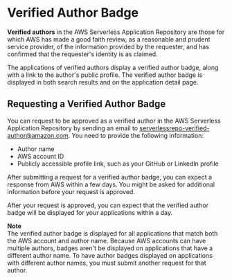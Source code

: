 # Verified Author Badge<a name="serverlessrepo-verified-author"></a>

**Verified authors** in the AWS Serverless Application Repository are those for which AWS has made a good faith review, as a reasonable and prudent service provider, of the information provided by the requester, and has confirmed that the requester's identity is as claimed\.

The applications of verified authors display a verified author badge, along with a link to the author's public profile\. The verified author badge is displayed in both search results and on the application detail page\.

## Requesting a Verified Author Badge<a name="serverlessrepo-verified-author-requesting"></a>

You can request to be approved as a verified author in the AWS Serverless Application Repository by sending an email to [serverlessrepo\-verified\-author@amazon\.com](mailto:serverlessrepo-verified-author@amazon.com)\. You need to provide the following information:
+ Author name
+ AWS account ID
+ Publicly accessible profile link, such as your GitHub or LinkedIn profile

After submitting a request for a verified author badge, you can expect a response from AWS within a few days\. You might be asked for additional information before your request is approved\.

After your request is approved, you can expect that the verified author badge will be displayed for your applications within a day\.

**Note**  
The verified author badge is displayed for all applications that match both the AWS account and author name\. Because AWS accounts can have multiple authors, badges aren't be displayed on applications that have a different author name\. To have author badges displayed on applications with different author names, you must submit another request for that author\.